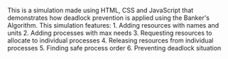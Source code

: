 This is a simulation made using HTML, CSS and JavaScript that demonstrates how deadlock prevention is applied using the Banker's Algorithm.
This simulation features:
    1. Adding resources with names and units
    2. Adding processes with max needs
    3. Requesting resources to allocate to individual processes
    4. Releasing resources from individual processes
    5. Finding safe process order
    6. Preventing deadlock situation
